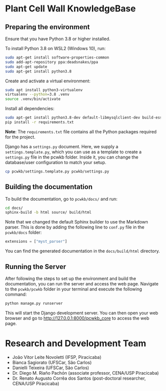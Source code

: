 # Plant Cell Wall KnowledgeBase

## Preparing the environment

Ensure that you have Python 3.8 or higher installed.

To install Python 3.8 on WSL2 (Windows 10), run:

```bash
sudo apt-get install software-properties-common
sudo add-apt-repository ppa:deadsnakes/ppa
sudo apt-get update
sudo apt-get install python3.8
```

Create and activate a virtual environment:

```bash
sudo apt install python3-virtualenv
virtualenv --python=3.8 .venv
source .venv/bin/activate
```

Install all dependencies:

```bash
sudo apt-get install python3.8-dev default-libmysqlclient-dev build-essential python3.8-distutils
pip install -r requirements.txt
```
**Note**: The `requirements.txt` file contains all the Python packages required for the project.

Django has a `settings.py` document. Here, we supply a `settings.template.py`, which you can use as a template to create a `settings.py` file in the pcwkb folder. Inside it, you can change the database/user configuration to match your setup.

```bash
cp pcwkb/settings.template.py pcwkb/settings.py
```

## Building the documentation

To build the documentation, go to `pcwkb/docs/` and run:

```bash
cd docs/
sphinx-build -b html source/ build/html
```

Note that we changed the default Sphinx builder to use the Markdown parser. This is done by adding the following line to `conf.py` file in the `pcwkb/docs` folder:

```python
extensions = ["myst_parser"]
```

You can find the generated documentation in the `docs/build/html` directory.

## Running the Server

After following the steps to set up the environment and build the documentation, you can run the server and access the web page. Navigate to the `pcwkb/pcwkb` folder in your terminal and execute the following command:

```bash
python manage.py runserver
```

This will start the Django development server. You can then open your web browser and go to http://127.0.0.1:8000/pcwkb_core to access the web page.

# Research and Development Team
 
 * João Vitor Leite Novoletti (IFSP, Piracicaba)
 * Bianca Sagiorato (UFSCar, São Carlos)
 * Danielli Teixeira (UFSCar, São Carlos)
 * Dr. Diego M. Riaño Pachón (associate professor, CENA/USP Piracicaba)
 * Dr. Renato Augusto Corrêa dos Santos (post-doctoral researcher, CENA/USP Piracicaba)